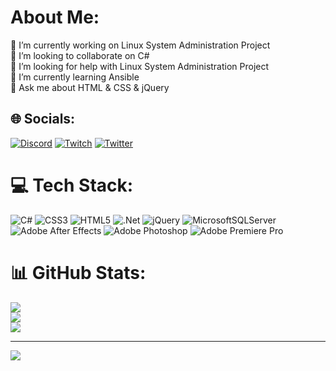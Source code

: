 # About Me:
🔭 I’m currently working on Linux System Administration Project<br>👯 I’m looking to collaborate on C#<br>🤝 I’m looking for help with Linux System Administration Project<br>🌱 I’m currently learning Ansible<br>💬 Ask me about HTML & CSS & jQuery


## 🌐 Socials:
[![Discord](https://img.shields.io/badge/Discord-%237289DA.svg?logo=discord&logoColor=white)](https://discord.gg/suJQbnTBrj) [![Twitch](https://img.shields.io/badge/Twitch-%239146FF.svg?logo=Twitch&logoColor=white)](https://twitch.tv/mroaccat) [![Twitter](https://img.shields.io/badge/Twitter-%231DA1F2.svg?logo=Twitter&logoColor=white)](https://twitter.com/mroaccat) 

# 💻 Tech Stack:
![C#](https://img.shields.io/badge/c%23-%23239120.svg?style=for-the-badge&logo=c-sharp&logoColor=white) ![CSS3](https://img.shields.io/badge/css3-%231572B6.svg?style=for-the-badge&logo=css3&logoColor=white) ![HTML5](https://img.shields.io/badge/html5-%23E34F26.svg?style=for-the-badge&logo=html5&logoColor=white) ![.Net](https://img.shields.io/badge/.NET-5C2D91?style=for-the-badge&logo=.net&logoColor=white) ![jQuery](https://img.shields.io/badge/jquery-%230769AD.svg?style=for-the-badge&logo=jquery&logoColor=white) ![MicrosoftSQLServer](https://img.shields.io/badge/Microsoft%20SQL%20Sever-CC2927?style=for-the-badge&logo=microsoft%20sql%20server&logoColor=white) ![Adobe After Effects](https://img.shields.io/badge/Adobe%20After%20Effects-9999FF.svg?style=for-the-badge&logo=Adobe%20After%20Effects&logoColor=white) ![Adobe Photoshop](https://img.shields.io/badge/adobephotoshop-%2331A8FF.svg?style=for-the-badge&logo=adobephotoshop&logoColor=white) ![Adobe Premiere Pro](https://img.shields.io/badge/Adobe%20Premiere%20Pro-9999FF.svg?style=for-the-badge&logo=Adobe%20Premiere%20Pro&logoColor=white)
# 📊 GitHub Stats:
![](https://github-readme-stats.vercel.app/api?username=roaccat&theme=dark&hide_border=true&include_all_commits=false&count_private=false)<br/>
![](https://github-readme-streak-stats.herokuapp.com/?user=roaccat&theme=dark&hide_border=true)<br/>
![](https://github-readme-stats.vercel.app/api/top-langs/?username=roaccat&theme=dark&hide_border=true&include_all_commits=false&count_private=false&layout=compact)

---
[![](https://visitcount.itsvg.in/api?id=roaccat&icon=0&color=0)](https://visitcount.itsvg.in)

<!-- Proudly created with GPRM ( https://gprm.itsvg.in ) -->
